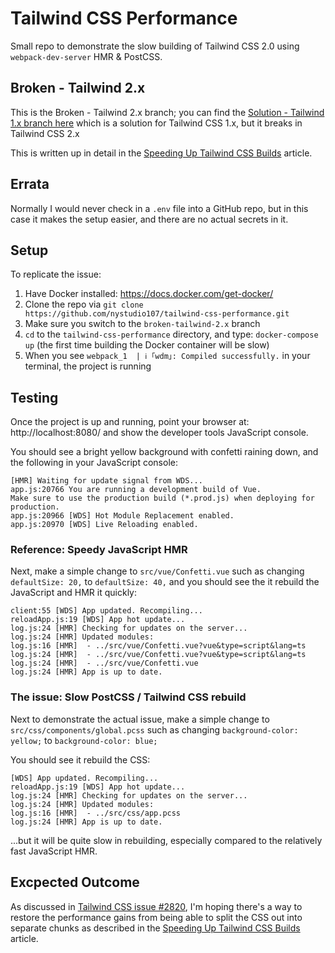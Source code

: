 # Tailwind CSS Performance

Small repo to demonstrate the slow building of Tailwind CSS 2.0 using `webpack-dev-server` HMR & PostCSS.

## Broken - Tailwind 2.x

This is the Broken - Tailwind 2.x branch; you can find the [Solution - Tailwind 1.x branch here](https://github.com/nystudio107/tailwind-css-performance/tree/solution) which is a solution for Tailwind CSS 1.x, but it breaks in Tailwind CSS 2.x

This is written up in detail in the [Speeding Up Tailwind CSS Builds](https://nystudio107.com/blog/speeding-up-tailwind-css-builds) article.

## Errata

Normally I would never check in a `.env` file into a GitHub repo, but in this case it makes the setup easier, and there are no actual secrets in it.

## Setup

To replicate the issue:

1. Have Docker installed: https://docs.docker.com/get-docker/
2. Clone the repo via `git clone https://github.com/nystudio107/tailwind-css-performance.git`
3. Make sure you switch to the `broken-tailwind-2.x` branch
4. `cd` to the `tailwind-css-performance` directory, and type: `docker-compose up` (the first time building the Docker container will be slow)
5. When you see `webpack_1  | ℹ ｢wdm｣: Compiled successfully.` in your terminal, the project is running

## Testing

Once the project is up and running, point your browser at: http://localhost:8080/ and show the developer tools JavaScript console.

You should see a bright yellow background with confetti raining down, and the following in your JavaScript console:

```
[HMR] Waiting for update signal from WDS...
app.js:20766 You are running a development build of Vue.
Make sure to use the production build (*.prod.js) when deploying for production.
app.js:20966 [WDS] Hot Module Replacement enabled.
app.js:20970 [WDS] Live Reloading enabled.
```

### Reference: Speedy JavaScript HMR

Next, make a simple change to `src/vue/Confetti.vue` such as changing `defaultSize: 20,` to `defaultSize: 40,` and you should see the it rebuild the JavaScript and HMR it quickly:

```
client:55 [WDS] App updated. Recompiling...
reloadApp.js:19 [WDS] App hot update...
log.js:24 [HMR] Checking for updates on the server...
log.js:24 [HMR] Updated modules:
log.js:16 [HMR]  - ../src/vue/Confetti.vue?vue&type=script&lang=ts
log.js:24 [HMR]  - ../src/vue/Confetti.vue?vue&type=script&lang=ts
log.js:24 [HMR]  - ../src/vue/Confetti.vue
log.js:24 [HMR] App is up to date.
```

### The issue: Slow PostCSS / Tailwind CSS rebuild

Next to demonstrate the actual issue, make a simple change to `src/css/components/global.pcss` such as changing `background-color: yellow;` to `background-color: blue;`

You should see it rebuild the CSS:

```
[WDS] App updated. Recompiling...
reloadApp.js:19 [WDS] App hot update...
log.js:24 [HMR] Checking for updates on the server...
log.js:24 [HMR] Updated modules:
log.js:16 [HMR]  - ../src/css/app.pcss
log.js:24 [HMR] App is up to date.
```

...but it will be quite slow in rebuilding, especially compared to the relatively fast JavaScript HMR.

## Excpected Outcome

As discussed in [Tailwind CSS issue #2820](https://github.com/tailwindlabs/tailwindcss/issues/2820), I'm hoping there's a way to restore the performance gains from being able to split the CSS out into separate chunks as described in the [Speeding Up Tailwind CSS Builds](https://nystudio107.com/blog/speeding-up-tailwind-css-builds) article.
